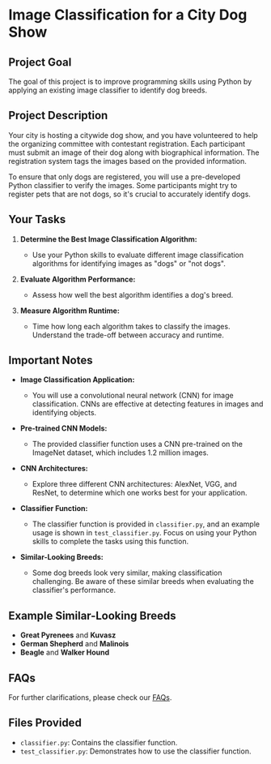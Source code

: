 # Image Classification for a City Dog Show

## Project Goal
The goal of this project is to improve programming skills using Python by applying an existing image classifier to identify dog breeds.

## Project Description
Your city is hosting a citywide dog show, and you have volunteered to help the organizing committee with contestant registration. Each participant must submit an image of their dog along with biographical information. The registration system tags the images based on the provided information.

To ensure that only dogs are registered, you will use a pre-developed Python classifier to verify the images. Some participants might try to register pets that are not dogs, so it's crucial to accurately identify dogs.

## Your Tasks
1. **Determine the Best Image Classification Algorithm:**
   - Use your Python skills to evaluate different image classification algorithms for identifying images as "dogs" or "not dogs".
   
2. **Evaluate Algorithm Performance:**
   - Assess how well the best algorithm identifies a dog's breed.
   
3. **Measure Algorithm Runtime:**
   - Time how long each algorithm takes to classify the images. Understand the trade-off between accuracy and runtime.

## Important Notes
- **Image Classification Application:**
  - You will use a convolutional neural network (CNN) for image classification. CNNs are effective at detecting features in images and identifying objects.
  
- **Pre-trained CNN Models:**
  - The provided classifier function uses a CNN pre-trained on the ImageNet dataset, which includes 1.2 million images.
  
- **CNN Architectures:**
  - Explore three different CNN architectures: AlexNet, VGG, and ResNet, to determine which one works best for your application.

- **Classifier Function:**
  - The classifier function is provided in `classifier.py`, and an example usage is shown in `test_classifier.py`. Focus on using your Python skills to complete the tasks using this function.

- **Similar-Looking Breeds:**
  - Some dog breeds look very similar, making classification challenging. Be aware of these similar breeds when evaluating the classifier's performance.

## Example Similar-Looking Breeds
- **Great Pyrenees** and **Kuvasz**
- **German Shepherd** and **Malinois**
- **Beagle** and **Walker Hound**

## FAQs
For further clarifications, please check our [FAQs](#).

## Files Provided
- `classifier.py`: Contains the classifier function.
- `test_classifier.py`: Demonstrates how to use the classifier function.
